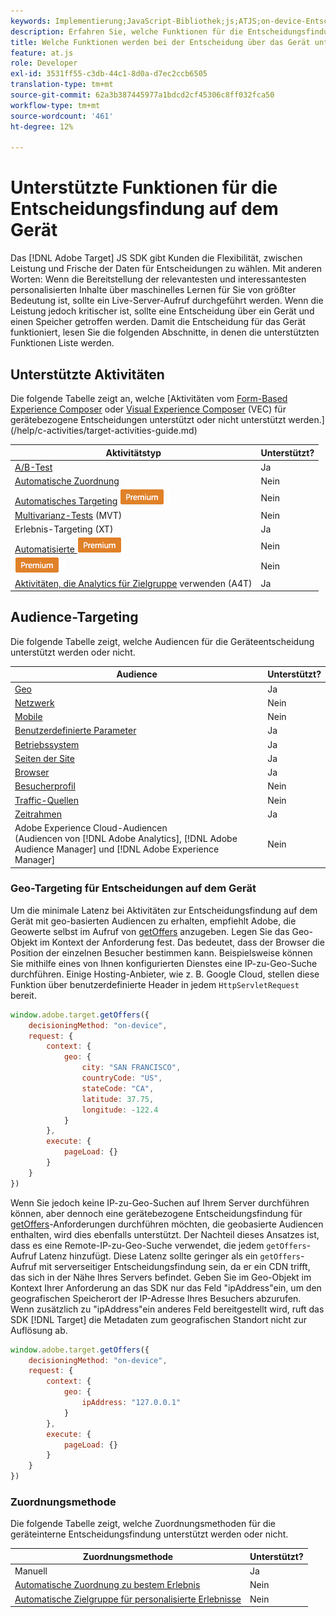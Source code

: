 ```yaml
---
keywords: Implementierung;JavaScript-Bibliothek;js;ATJS;on-device-Entscheidungsfindung;on-device-Entscheidungsfindung;Unterstützte Funktionen
description: Erfahren Sie, welche Funktionen für die Entscheidungsfindung auf dem Gerät unterstützt werden.
title: Welche Funktionen werden bei der Entscheidung über das Gerät unterstützt?
feature: at.js
role: Developer
exl-id: 3531ff55-c3db-44c1-8d0a-d7ec2ccb6505
translation-type: tm+mt
source-git-commit: 62a3b387445977a1bdcd2cf45306c8ff032fca50
workflow-type: tm+mt
source-wordcount: '461'
ht-degree: 12%

---
```


# Unterstützte Funktionen für die Entscheidungsfindung auf dem Gerät

Das [!DNL Adobe Target] JS SDK gibt Kunden die Flexibilität, zwischen Leistung und Frische der Daten für Entscheidungen zu wählen. Mit anderen Worten: Wenn die Bereitstellung der relevantesten und interessantesten personalisierten Inhalte über maschinelles Lernen für Sie von größter Bedeutung ist, sollte ein Live-Server-Aufruf durchgeführt werden. Wenn die Leistung jedoch kritischer ist, sollte eine Entscheidung über ein Gerät und einen Speicher getroffen werden. Damit die Entscheidung für das Gerät funktioniert, lesen Sie die folgenden Abschnitte, in denen die unterstützten Funktionen Liste werden.

## Unterstützte Aktivitäten

Die folgende Tabelle zeigt an, welche [Aktivitäten vom [Form-Based Experience Composer](/help/c-experiences/form-experience-composer.md) oder [Visual Experience Composer](/help/c-experiences/c-visual-experience-composer/visual-experience-composer.md) (VEC) für gerätebezogene Entscheidungen unterstützt oder nicht unterstützt werden.](/help/c-activities/target-activities-guide.md)

| Aktivitätstyp | Unterstützt? |
| --- | --- |
| [A/B-Test](/help/c-activities/t-test-ab/test-ab.md) | Ja |
| [Automatische Zuordnung](/help/c-activities/automated-traffic-allocation/automated-traffic-allocation.md) | Nein |
| [Automatisches Targeting](/help/c-activities/auto-target/auto-target-to-optimize.md) ![Premium](/help/assets/premium.png) | Nein |
| [Multivarianz-Tests](/help/c-activities/c-multivariate-testing/multivariate-testing.md) (MVT) | Nein |
| [](/help/c-activities/t-experience-target/experience-target.md)Erlebnis-Targeting (XT) | Ja |
| [Automatisierte ](/help/c-activities/t-automated-personalization/automated-personalization.md) ![Personalisierung Premium](/help/assets/premium.png) | Nein |
| [](/help/c-recommendations/recommendations.md) ![RecommendationsPremium](/help/assets/premium.png) | Nein |
| [Aktivitäten, die Analytics für Zielgruppe](/help/c-integrating-target-with-mac/a4t/a4t.md)  verwenden (A4T) | Ja |

## Audience-Targeting

Die folgende Tabelle zeigt, welche Audiencen für die Geräteentscheidung unterstützt werden oder nicht.

| Audience | Unterstützt? |
| --- | --- |
| [Geo](/help/c-target/c-audiences/c-target-rules/geo.md) | Ja |
| [Netzwerk](/help/c-target/c-audiences/c-target-rules/network.md) | Nein |
| [Mobile](/help/c-target/c-audiences/c-target-rules/mobile.md) | Nein |
| [Benutzerdefinierte Parameter](/help/c-target/c-audiences/c-target-rules/custom-parameters.md) | Ja |
| [Betriebssystem](/help/c-target/c-audiences/c-target-rules/operating-system.md) | Ja |
| [Seiten der Site](/help/c-target/c-audiences/c-target-rules/site-pages.md) | Ja |
| [Browser](/help/c-target/c-audiences/c-target-rules/browser.md) | Ja |
| [Besucherprofil](/help/c-target/c-audiences/c-target-rules/visitor-profile.md) | Nein |
| [Traffic-Quellen](/help/c-target/c-audiences/c-target-rules/traffic-sources.md) | Nein |
| [Zeitrahmen](/help/c-target/c-audiences/c-target-rules/time-frame.md) | Ja |
| Adobe Experience Cloud-Audiencen<br>(Audiencen von [!DNL Adobe Analytics], [!DNL Adobe Audience Manager] und [!DNL Adobe Experience Manager] | Nein |

### Geo-Targeting für Entscheidungen auf dem Gerät

Um die minimale Latenz bei Aktivitäten zur Entscheidungsfindung auf dem Gerät mit geo-basierten Audiencen zu erhalten, empfiehlt Adobe, die Geowerte selbst im Aufruf von [getOffers](/help/c-implementing-target/c-implementing-target-for-client-side-web/adobe-target-getoffers-atjs-2.md) anzugeben. Legen Sie das Geo-Objekt im Kontext der Anforderung fest. Das bedeutet, dass der Browser die Position der einzelnen Besucher bestimmen kann. Beispielsweise können Sie mithilfe eines von Ihnen konfigurierten Dienstes eine IP-zu-Geo-Suche durchführen. Einige Hosting-Anbieter, wie z. B. Google Cloud, stellen diese Funktion über benutzerdefinierte Header in jedem `HttpServletRequest` bereit.

```javascript
window.adobe.target.getOffers({ 
	decisioningMethod: "on-device", 
	request: { 
		context: { 
			geo: { 
				city: "SAN FRANCISCO", 
				countryCode: "US", 
				stateCode: "CA", 
				latitude: 37.75, 
				longitude: -122.4 
			} 
		}, 
		execute: { 
			pageLoad: {} 
		} 
	} 
})
```

Wenn Sie jedoch keine IP-zu-Geo-Suchen auf Ihrem Server durchführen können, aber dennoch eine gerätebezogene Entscheidungsfindung für [getOffers](/help/c-implementing-target/c-implementing-target-for-client-side-web/adobe-target-getoffers-atjs-2.md)-Anforderungen durchführen möchten, die geobasierte Audiencen enthalten, wird dies ebenfalls unterstützt. Der Nachteil dieses Ansatzes ist, dass es eine Remote-IP-zu-Geo-Suche verwendet, die jedem `getOffers`-Aufruf Latenz hinzufügt. Diese Latenz sollte geringer als ein `getOffers`-Aufruf mit serverseitiger Entscheidungsfindung sein, da er ein CDN trifft, das sich in der Nähe Ihres Servers befindet. Geben Sie im Geo-Objekt im Kontext Ihrer Anforderung an das SDK nur das Feld &quot;ipAddress&quot;ein, um den geografischen Speicherort der IP-Adresse Ihres Besuchers abzurufen. Wenn zusätzlich zu &quot;ipAddress&quot;ein anderes Feld bereitgestellt wird, ruft das SDK [!DNL Target] die Metadaten zum geografischen Standort nicht zur Auflösung ab.

```javascript
window.adobe.target.getOffers({ 
	decisioningMethod: "on-device", 
	request: { 
		context: { 
			geo: { 
				ipAddress: "127.0.0.1" 
			} 
		}, 
		execute: { 
			pageLoad: {} 
		} 
	} 
})
```

### Zuordnungsmethode

Die folgende Tabelle zeigt, welche Zuordnungsmethoden für die geräteinterne Entscheidungsfindung unterstützt werden oder nicht.

| Zuordnungsmethode | Unterstützt? |
| --- | --- |
| Manuell | Ja |
| [Automatische Zuordnung zu bestem Erlebnis](/help/c-activities/automated-traffic-allocation/automated-traffic-allocation.md) | Nein |
| [Automatische Zielgruppe für personalisierte Erlebnisse](/help/c-activities/auto-target/auto-target-to-optimize.md) | Nein |
